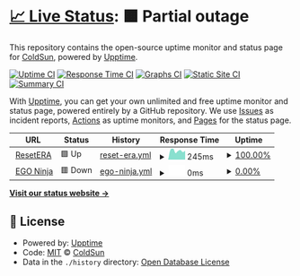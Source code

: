 # [📈 Live Status](https://status.ego.pub): <!--live status--> **🟧 Partial outage**

This repository contains the open-source uptime monitor and status page for [ColdSun](https://ego.ninja), powered by [Upptime](https://github.com/upptime/upptime).

[![Uptime CI](https://github.com/coldsunera/status/workflows/Uptime%20CI/badge.svg)](https://github.com/coldsunera/status/actions?query=workflow%3A%22Uptime+CI%22)
[![Response Time CI](https://github.com/coldsunera/status/workflows/Response%20Time%20CI/badge.svg)](https://github.com/coldsunera/status/actions?query=workflow%3A%22Response+Time+CI%22)
[![Graphs CI](https://github.com/coldsunera/status/workflows/Graphs%20CI/badge.svg)](https://github.com/coldsunera/status/actions?query=workflow%3A%22Graphs+CI%22)
[![Static Site CI](https://github.com/coldsunera/status/workflows/Static%20Site%20CI/badge.svg)](https://github.com/coldsunera/status/actions?query=workflow%3A%22Static+Site+CI%22)
[![Summary CI](https://github.com/coldsunera/status/workflows/Summary%20CI/badge.svg)](https://github.com/coldsunera/status/actions?query=workflow%3A%22Summary+CI%22)

With [Upptime](https://upptime.js.org), you can get your own unlimited and free uptime monitor and status page, powered entirely by a GitHub repository. We use [Issues](https://github.com/coldsunera/status/issues) as incident reports, [Actions](https://github.com/coldsunera/status/actions) as uptime monitors, and [Pages](https://status.ego.pub) for the status page.

<!--start: status pages-->
<!-- This summary is generated by Upptime (https://github.com/upptime/upptime) -->
<!-- Do not edit this manually, your changes will be overwritten -->
<!-- prettier-ignore -->
| URL | Status | History | Response Time | Uptime |
| --- | ------ | ------- | ------------- | ------ |
| <img alt="" src="https://icons.duckduckgo.com/ip3/www.resetera.com.ico" height="13"> [ResetERA](https://www.resetera.com) | 🟩 Up | [reset-era.yml](https://github.com/ColdSunERA/status/commits/HEAD/history/reset-era.yml) | <details><summary><img alt="Response time graph" src="./graphs/reset-era/response-time-week.png" height="20"> 245ms</summary><br><a href="https://status.ego.pub/history/reset-era"><img alt="Response time 304" src="https://img.shields.io/endpoint?url=https%3A%2F%2Fraw.githubusercontent.com%2FColdSunERA%2Fstatus%2FHEAD%2Fapi%2Freset-era%2Fresponse-time.json"></a><br><a href="https://status.ego.pub/history/reset-era"><img alt="24-hour response time 348" src="https://img.shields.io/endpoint?url=https%3A%2F%2Fraw.githubusercontent.com%2FColdSunERA%2Fstatus%2FHEAD%2Fapi%2Freset-era%2Fresponse-time-day.json"></a><br><a href="https://status.ego.pub/history/reset-era"><img alt="7-day response time 245" src="https://img.shields.io/endpoint?url=https%3A%2F%2Fraw.githubusercontent.com%2FColdSunERA%2Fstatus%2FHEAD%2Fapi%2Freset-era%2Fresponse-time-week.json"></a><br><a href="https://status.ego.pub/history/reset-era"><img alt="30-day response time 221" src="https://img.shields.io/endpoint?url=https%3A%2F%2Fraw.githubusercontent.com%2FColdSunERA%2Fstatus%2FHEAD%2Fapi%2Freset-era%2Fresponse-time-month.json"></a><br><a href="https://status.ego.pub/history/reset-era"><img alt="1-year response time 318" src="https://img.shields.io/endpoint?url=https%3A%2F%2Fraw.githubusercontent.com%2FColdSunERA%2Fstatus%2FHEAD%2Fapi%2Freset-era%2Fresponse-time-year.json"></a></details> | <details><summary><a href="https://status.ego.pub/history/reset-era">100.00%</a></summary><a href="https://status.ego.pub/history/reset-era"><img alt="All-time uptime 100.00%" src="https://img.shields.io/endpoint?url=https%3A%2F%2Fraw.githubusercontent.com%2FColdSunERA%2Fstatus%2FHEAD%2Fapi%2Freset-era%2Fuptime.json"></a><br><a href="https://status.ego.pub/history/reset-era"><img alt="24-hour uptime 100.00%" src="https://img.shields.io/endpoint?url=https%3A%2F%2Fraw.githubusercontent.com%2FColdSunERA%2Fstatus%2FHEAD%2Fapi%2Freset-era%2Fuptime-day.json"></a><br><a href="https://status.ego.pub/history/reset-era"><img alt="7-day uptime 100.00%" src="https://img.shields.io/endpoint?url=https%3A%2F%2Fraw.githubusercontent.com%2FColdSunERA%2Fstatus%2FHEAD%2Fapi%2Freset-era%2Fuptime-week.json"></a><br><a href="https://status.ego.pub/history/reset-era"><img alt="30-day uptime 100.00%" src="https://img.shields.io/endpoint?url=https%3A%2F%2Fraw.githubusercontent.com%2FColdSunERA%2Fstatus%2FHEAD%2Fapi%2Freset-era%2Fuptime-month.json"></a><br><a href="https://status.ego.pub/history/reset-era"><img alt="1-year uptime 100.00%" src="https://img.shields.io/endpoint?url=https%3A%2F%2Fraw.githubusercontent.com%2FColdSunERA%2Fstatus%2FHEAD%2Fapi%2Freset-era%2Fuptime-year.json"></a></details>
| <img alt="" src="https://icons.duckduckgo.com/ip3/www.ego.ninja.ico" height="13"> [EGO Ninja](https://www.ego.ninja) | 🟥 Down | [ego-ninja.yml](https://github.com/ColdSunERA/status/commits/HEAD/history/ego-ninja.yml) | <details><summary><img alt="Response time graph" src="./graphs/ego-ninja/response-time-week.png" height="20"> 0ms</summary><br><a href="https://status.ego.pub/history/ego-ninja"><img alt="Response time 355" src="https://img.shields.io/endpoint?url=https%3A%2F%2Fraw.githubusercontent.com%2FColdSunERA%2Fstatus%2FHEAD%2Fapi%2Fego-ninja%2Fresponse-time.json"></a><br><a href="https://status.ego.pub/history/ego-ninja"><img alt="24-hour response time 0" src="https://img.shields.io/endpoint?url=https%3A%2F%2Fraw.githubusercontent.com%2FColdSunERA%2Fstatus%2FHEAD%2Fapi%2Fego-ninja%2Fresponse-time-day.json"></a><br><a href="https://status.ego.pub/history/ego-ninja"><img alt="7-day response time 0" src="https://img.shields.io/endpoint?url=https%3A%2F%2Fraw.githubusercontent.com%2FColdSunERA%2Fstatus%2FHEAD%2Fapi%2Fego-ninja%2Fresponse-time-week.json"></a><br><a href="https://status.ego.pub/history/ego-ninja"><img alt="30-day response time 0" src="https://img.shields.io/endpoint?url=https%3A%2F%2Fraw.githubusercontent.com%2FColdSunERA%2Fstatus%2FHEAD%2Fapi%2Fego-ninja%2Fresponse-time-month.json"></a><br><a href="https://status.ego.pub/history/ego-ninja"><img alt="1-year response time 329" src="https://img.shields.io/endpoint?url=https%3A%2F%2Fraw.githubusercontent.com%2FColdSunERA%2Fstatus%2FHEAD%2Fapi%2Fego-ninja%2Fresponse-time-year.json"></a></details> | <details><summary><a href="https://status.ego.pub/history/ego-ninja">0.00%</a></summary><a href="https://status.ego.pub/history/ego-ninja"><img alt="All-time uptime 65.81%" src="https://img.shields.io/endpoint?url=https%3A%2F%2Fraw.githubusercontent.com%2FColdSunERA%2Fstatus%2FHEAD%2Fapi%2Fego-ninja%2Fuptime.json"></a><br><a href="https://status.ego.pub/history/ego-ninja"><img alt="24-hour uptime 0.00%" src="https://img.shields.io/endpoint?url=https%3A%2F%2Fraw.githubusercontent.com%2FColdSunERA%2Fstatus%2FHEAD%2Fapi%2Fego-ninja%2Fuptime-day.json"></a><br><a href="https://status.ego.pub/history/ego-ninja"><img alt="7-day uptime 0.00%" src="https://img.shields.io/endpoint?url=https%3A%2F%2Fraw.githubusercontent.com%2FColdSunERA%2Fstatus%2FHEAD%2Fapi%2Fego-ninja%2Fuptime-week.json"></a><br><a href="https://status.ego.pub/history/ego-ninja"><img alt="30-day uptime 1.38%" src="https://img.shields.io/endpoint?url=https%3A%2F%2Fraw.githubusercontent.com%2FColdSunERA%2Fstatus%2FHEAD%2Fapi%2Fego-ninja%2Fuptime-month.json"></a><br><a href="https://status.ego.pub/history/ego-ninja"><img alt="1-year uptime 20.96%" src="https://img.shields.io/endpoint?url=https%3A%2F%2Fraw.githubusercontent.com%2FColdSunERA%2Fstatus%2FHEAD%2Fapi%2Fego-ninja%2Fuptime-year.json"></a></details>

<!--end: status pages-->

[**Visit our status website →**](https://status.ego.pub)

## 📄 License

- Powered by: [Upptime](https://github.com/upptime/upptime)
- Code: [MIT](./LICENSE) © [ColdSun](https://ego.ninja)
- Data in the `./history` directory: [Open Database License](https://opendatacommons.org/licenses/odbl/1-0/)
